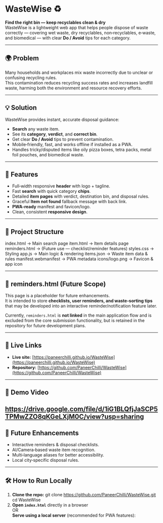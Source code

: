 # WasteWise ♻️

**Find the right bin — keep recyclables clean & dry**  
WasteWise is a lightweight web app that helps people dispose of waste correctly — covering wet waste, dry recyclables, non‑recyclables, e‑waste, and biomedical — with clear **Do / Avoid** tips for each category.

---

## 🌍 Problem
Many households and workplaces mix waste incorrectly due to unclear or confusing recycling rules.  
This contamination reduces recycling success rates and increases landfill waste, harming both the environment and resource recovery efforts.

---

## 💡 Solution
WasteWise provides instant, accurate disposal guidance:
- **Search** any waste item.
- See its **category**, **verdict**, and **correct bin**.
- Get clear **Do / Avoid** tips to prevent contamination.
- Mobile‑friendly, fast, and works offline if installed as a PWA.
- Handles tricky/disputed items like oily pizza boxes, tetra packs, metal foil pouches, and biomedical waste.

---

## 🚀 Features
- Full‑width responsive **header** with logo + tagline.
- Fast **search** with quick category **chips**.
- Detailed **item pages** with verdict, destination bin, and disposal rules.
- Graceful **Item not found** fallback message with back link.
- **PWA‑ready** manifest and favicon/logo.
- Clean, consistent **responsive design**.

---

## 📂 Project Structure
index.html → Main search page
item.html → Item details page
reminders.html → (Future use — checklist/reminder features)
styles.css → Styling
app.js → Main logic & rendering
items.json → Waste item data & rules
manifest.webmanifest → PWA metadata
icons/logo.png → Favicon & app icon

---

## 🔮 reminders.html (Future Scope)
This page is a placeholder for future enhancements.  
It is intended to store **checklists, user reminders, and waste‑sorting tips** that may be developed into an interactive reminder/notification feature later.  

Currently, `reminders.html` is **not linked** in the main application flow and is excluded from the core submission functionality, but is retained in the repository for future development plans.

---

## 🔗 Live Links
- **Live site:** [https://paneerchilli.github.io/WasteWise](https://paneerchilli.github.io/WasteWise)  
- **Repository:** [https://github.com/PaneerChilli/WasteWise](https://github.com/PaneerChilli/WasteWise)

---

## 🎥 Demo Video
https://drive.google.com/file/d/1iG1BLQfjJaSCP5TPMwZZO8qKGeLXjM0C/view?usp=sharing
---

## 📅 Future Enhancements
- Interactive reminders & disposal checklists.
- AI/Camera‑based waste item recognition.
- Multi‑language aliases for better accessibility.
- Local city‑specific disposal rules.

---

## 🛠 How to Run Locally
1. **Clone the repo:**
   git clone https://github.com/PaneerChilli/WasteWise.git
cd WasteWise
2. **Open `index.html`** directly in a browser  
OR  
**Serve using a local server** (recommended for PWA features):

